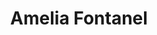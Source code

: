 ---
title: Amelia Fontanel
headshot: images/uploads/Amelia_Fontanel.jpg
jobTitle: Associate Curator of the Cary Collection
speakerLink: http://cary.rit.edu
description: Amelia Hugill-Fontanel is associate curator at the Cary Graphic Arts Collection at Rochester Institute of Technology — a renowned library on printing history. She is an art historian and editor who contributes numerous publications about Cary Collection holdings, including those about graphic design, calligraphy, wood type, and typefounding. As manager of the Cary technology collection, she is responsible for teaching and maintaining some 20 different presses and several hundred fonts of metal and wood type. She has lectured for the American Printing History Association, College Art Association, the Hamilton Wood Type & Printing Museum, TypeCon, The Typophiles, the U.S. Government Publishing Office, and Yale University.
---